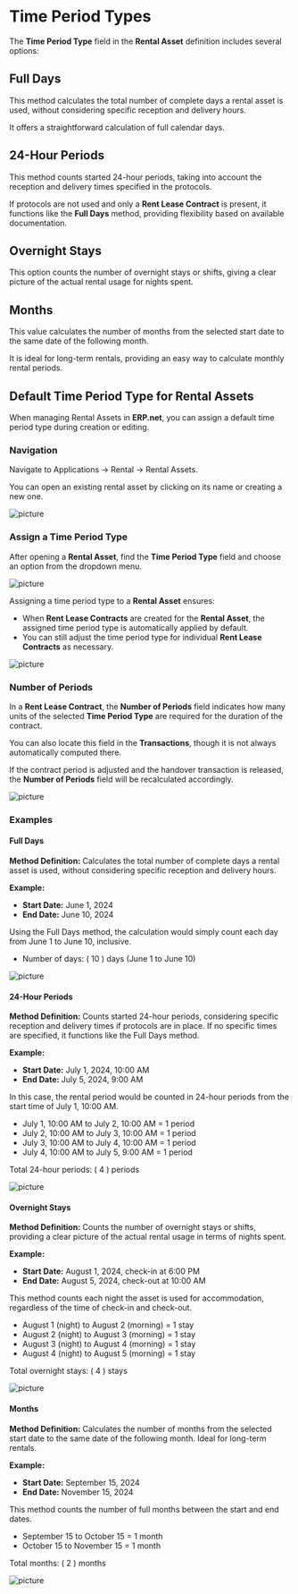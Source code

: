 # Time Period Types

The **Time Period Type** field in the **Rental Asset** definition includes several options:

## Full Days

This method calculates the total number of complete days a rental asset is used, without considering specific reception and delivery hours. 

It offers a straightforward calculation of full calendar days.

## 24-Hour Periods

This method counts started 24-hour periods, taking into account the reception and delivery times specified in the protocols. 

If protocols are not used and only a **Rent Lease Contract** is present, it functions like the **Full Days** method, providing flexibility based on available documentation.

## Overnight Stays

This option counts the number of overnight stays or shifts, giving a clear picture of the actual rental usage for nights spent.

## Months

This value calculates the number of months from the selected start date to the same date of the following month. 

It is ideal for long-term rentals, providing an easy way to calculate monthly rental periods.

## Default Time Period Type for Rental Assets

When managing Rental Assets in **ERP.net**, you can assign a default time period type during creation or editing.

### Navigation

Navigate to Applications -> Rental -> Rental Assets. 

You can open an existing rental asset by clicking on its name or creating a new one.

![picture](pictures/Time_Period_Types_Navi_03_07.png)

### Assign a Time Period Type

After opening a **Rental Asset**, find the **Time Period Type** field and choose an option from the dropdown menu.

![picture](pictures/Time_Period_Types_Choose_03_07.png)

Assigning a time period type to a **Rental Asset** ensures:

- When **Rent Lease Contracts** are created for the **Rental Asset**, the assigned time period type is automatically applied by default.
- You can still adjust the time period type for individual **Rent Lease Contracts** as necessary.

![picture](pictures/Time_Period_Types_Contract_03_07.png)

### Number of Periods  	

In a **Rent Lease Contract**, the **Number of Periods** field indicates how many units of the selected **Time Period Type** are required for the duration of the contract. 

You can also locate this field in the **Transactions**, though it is not always automatically computed there.

If the contract period is adjusted and the handover transaction is released, the **Number of Periods** field will be recalculated accordingly.

![picture](pictures/Time_Period_Types_Number_Of_Periods_03_07.png)

### Examples 

#### Full Days

**Method Definition:** Calculates the total number of complete days a rental asset is used, without considering specific reception and delivery hours.

**Example:**
- **Start Date:** June 1, 2024
- **End Date:** June 10, 2024

Using the Full Days method, the calculation would simply count each day from June 1 to June 10, inclusive.

- Number of days: \( 10 \) days (June 1 to June 10)

![picture](pictures/Time_Period_Types_Full_Days_03_07.png)

#### 24-Hour Periods

**Method Definition:** Counts started 24-hour periods, considering specific reception and delivery times if protocols are in place. If no specific times are specified, it functions like the Full Days method.

**Example:**
- **Start Date:** July 1, 2024, 10:00 AM
- **End Date:** July 5, 2024, 9:00 AM

In this case, the rental period would be counted in 24-hour periods from the start time of July 1, 10:00 AM.

- July 1, 10:00 AM to July 2, 10:00 AM = 1 period
- July 2, 10:00 AM to July 3, 10:00 AM = 1 period
- July 3, 10:00 AM to July 4, 10:00 AM = 1 period
- July 4, 10:00 AM to July 5, 9:00 AM = 1 period

Total 24-hour periods: \( 4 \) periods

![picture](pictures/Time_Period_Types_24_Hours_Stay_03_07.png)

#### Overnight Stays

**Method Definition:** Counts the number of overnight stays or shifts, providing a clear picture of the actual rental usage in terms of nights spent.

**Example:**
- **Start Date:** August 1, 2024, check-in at 6:00 PM
- **End Date:** August 5, 2024, check-out at 10:00 AM

This method counts each night the asset is used for accommodation, regardless of the time of check-in and check-out.

- August 1 (night) to August 2 (morning) = 1 stay
- August 2 (night) to August 3 (morning) = 1 stay
- August 3 (night) to August 4 (morning) = 1 stay
- August 4 (night) to August 5 (morning) = 1 stay

Total overnight stays: \( 4 \) stays

![picture](pictures/Time_Period_Types_Night_03_07.png)

#### Months

**Method Definition:** Calculates the number of months from the selected start date to the same date of the following month. Ideal for long-term rentals.

**Example:**
- **Start Date:** September 15, 2024
- **End Date:** November 15, 2024

This method counts the number of full months between the start and end dates.

- September 15 to October 15 = 1 month
- October 15 to November 15 = 1 month

Total months: \( 2 \) months

![picture](pictures/Time_Period_Types_Months_period_03_07.png)
